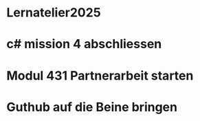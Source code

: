 # Lernatelier2025
# c# mission 4 abschliessen
# Modul 431 Partnerarbeit starten
# Guthub auf die Beine bringen
